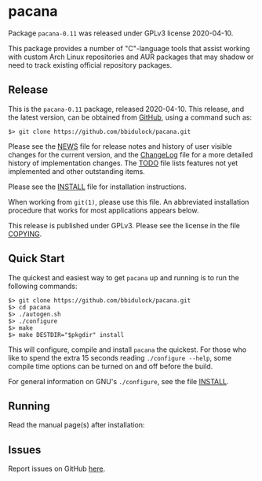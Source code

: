 [pacana -- read me first file.  2020-04-10]: #

pacana
===============

Package `pacana-0.11` was released under GPLv3 license 2020-04-10.

This package provides a number of "C"-language tools that assist working
with custom Arch Linux repositories and AUR packages that may shadow or
need to track existing official repository packages.


Release
-------

This is the `pacana-0.11` package, released 2020-04-10.  This
release, and the latest version, can be obtained from [GitHub][1], using
a command such as:

    $> git clone https://github.com/bbidulock/pacana.git

Please see the [NEWS][3] file for release notes and history of user
visible changes for the current version, and the [ChangeLog][4] file for
a more detailed history of implementation changes.  The [TODO][5] file
lists features not yet implemented and other outstanding items.

Please see the [INSTALL][7] file for installation instructions.

When working from `git(1)`, please use this file.  An abbreviated
installation procedure that works for most applications appears below.

This release is published under GPLv3.  Please see the license in the
file [COPYING][9].


Quick Start
-----------

The quickest and easiest way to get `pacana` up and running is to run
the following commands:

    $> git clone https://github.com/bbidulock/pacana.git
    $> cd pacana
    $> ./autogen.sh
    $> ./configure
    $> make
    $> make DESTDIR="$pkgdir" install

This will configure, compile and install `pacana` the quickest.  For
those who like to spend the extra 15 seconds reading `./configure
--help`, some compile time options can be turned on and off before the
build.

For general information on GNU's `./configure`, see the file
[INSTALL][7].


Running
-------

Read the manual page(s) after installation:


Issues
------

Report issues on GitHub [here][2].



[1]: https://github.com/bbidulock/pacana
[2]: https://github.com/bbidulock/pacana/issues
[3]: https://github.com/bbidulock/pacana/blob/0.11/NEWS
[4]: https://github.com/bbidulock/pacana/blob/0.11/ChangeLog
[5]: https://github.com/bbidulock/pacana/blob/0.11/TODO
[6]: https://github.com/bbidulock/pacana/blob/0.11/COMPLIANCE
[7]: https://github.com/bbidulock/pacana/blob/0.11/INSTALL
[8]: https://github.com/bbidulock/pacana/blob/0.11/LICENSE
[9]: https://github.com/bbidulock/pacana/blob/0.11/COPYING

[ vim: set ft=markdown sw=4 tw=72 nocin nosi fo+=tcqlorn spell: ]: #
